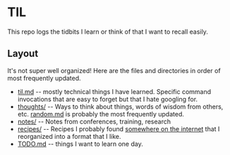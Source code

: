 # TIL

This repo logs the tidbits I learn or think of that I want to recall easily.

## Layout

It's not super well organized! Here are the files and directories in order of
most frequently updated.

- [til.md](/til.md) -- mostly technical things I have learned. Specific command
    invocations that are easy to forget but that I hate googling for.
- [thoughts/](/thoughts) -- Ways to think about things, words of wisdom from
    others, etc. [random.md](/thoughts/random.md) is probably the most
    frequently updated.
- [notes/](/notes) -- Notes from conferences,
    training, research
- [recipes/](/recipes) -- Recipes I probably found [somewhere on the
    internet](vegrecipesofindia.com) that I reorganized into a format that I
    like.
- [TODO.md](/TODO.md) -- things I want to learn one day.
